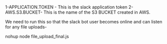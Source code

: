 1-APPLICATION.TOKEN - This is the slack application token
2-AWS.S3.BUCKET- This is the name of the S3 BUCKET created in AWS.

We need to run this so that the slack bot user becomes online and can listen for any file uploads- 

nohup node file_upload_final.js
